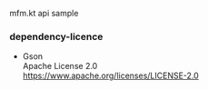 mfm.kt api sample

### dependency-licence

- Gson   
Apache License 2.0  
https://www.apache.org/licenses/LICENSE-2.0